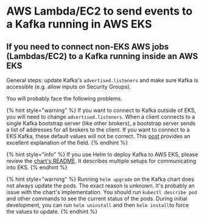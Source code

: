 # AWS Lambda/EC2 to send events to a Kafka running in AWS EKS

## If you need to connect non-EKS AWS jobs \(Lambdas/EC2\) to a Kafka running inside an AWS EKS 

General steps: update Kafka's `advertised.listeners` and make sure Kafka is accessible \(e.g. allow inputs on Security Groups\).

You will probably face the following problems.

{% hint style="warning" %}
 If you want to connect to Kafka outside of EKS, you will need to change `advertised.listeners`.  When a client connects to a single Kafka bootstrap server \(like other brokers\), a bootstrap server sends a list of addresses for all brokers to the client.  If you want to connect to a EKS Kafka, these default values will not be correct.  This [post](https://rmoff.net/2018/08/02/kafka-listeners-explained/) provides an excellent explanation of the field.
{% endhint %}

{% hint style="info" %}
If you use Helm to deploy Kafka to AWS EKS, please review the [chart's README](https://github.com/helm/charts/tree/master/incubator/kafka).  It describes multiple setups for communicating into EKS.
{% endhint %}

{% hint style="warning" %}
Running `helm upgrade` on the Kafka chart does not always update the pods.  The exact reason is unknown.  It's probably an issue with the chart's implementation.  You should run `kubectl describe pod` and other commands to see the current status of the pods.  During initial development, you can run `helm uninstall` and then `helm install`to force the values to update. 
{% endhint %}

